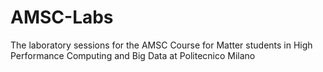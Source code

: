 # AMSC-Labs
The laboratory sessions for the AMSC Course for Matter students in High Performance Computing and Big Data at Politecnico Milano
